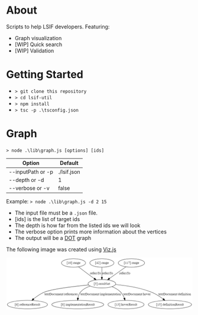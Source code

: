 # About
Scripts to help LSIF developers. Featuring:

* Graph visualization
* [WIP] Quick search
* [WIP] Validation

# Getting Started

- `> git clone this repository`
- `> cd lsif-util`
- `> npm install`
- `> tsc -p .\tsconfig.json`

# Graph

`> node .\lib\graph.js [options] [ids]`

| Option            | Default     |
|-------------------|-------------|
| --inputPath or -p | ./lsif.json |
| --depth or -d     | 1           |
| --verbose or -v   | false       |

Example:
`> node .\lib\graph.js -d 2 15`

* The input file must be a `.json` file.
* [ids] is the list of target ids
* The depth is how far from the listed ids we will look
* The verbose option prints more information about the vertices
* The output will be a [DOT](https://graphviz.gitlab.io/_pages/doc/info/lang.html) graph

The following image was created using [Viz.js](http://viz-js.com/)

![graph example](example/example.png)